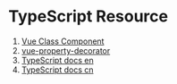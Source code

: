 # TypeScript Resource

1. [Vue Class Component](https://class-component.vuejs.org/)
2. [vue-property-decorator](https://github.com/kaorun343/vue-property-decorator)
3. [TypeScript docs en](https://www.typescriptlang.org/docs/home.html)
4. [TypeScript docs cn](https://www.tslang.cn/docs/handbook/generics.html)

